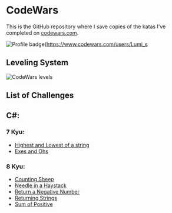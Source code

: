 # CodeWars

This is the GitHub repository where I save copies of the katas I've completed on
[codewars.com](https://www.codewars.com/).

![Profile badge](https://www.codewars.com/users/Lumi_s/badges/large)(https://www.codewars.com/users/Lumi_s


## Leveling System

![CodeWars levels](https://i.imgur.com/Vm77XMv.png)

## List of Challenges

## C#:
### 7 Kyu:
* [Highest and Lowest of a string](https://github.com/Lumi-sg/CodeWars/blob/main/C%23/7%20Kyu/HighestandLowest.cs)
* [Exes and Ohs](https://github.com/Lumi-sg/CodeWars/blob/main/C%23/7%20Kyu/Exes%20and%20Ohs.cs)
### 8 Kyu:
* [Counting Sheep](https://github.com/Lumi-sg/CodeWars/blob/main/C%23/8%20Kyu/CountingSheep.cs)
* [Needle in a Haystack](https://github.com/Lumi-sg/CodeWars/blob/main/C%23/8%20Kyu/NeedleHaystack.cs)
* [Return a Negative Number](https://github.com/Lumi-sg/CodeWars/blob/main/C%23/8%20Kyu/ReturnNegative.cs)
* [Returning Strings](https://github.com/Lumi-sg/CodeWars/blob/main/C%23/8%20Kyu/Returning%20Strings.cs)
* [Sum of Positive](https://github.com/Lumi-sg/CodeWars/tree/main/C%23/8%20Kyu)
